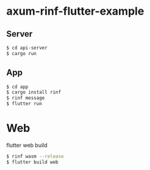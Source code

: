 # axum-rinf-flutter-example

## Server

```sh
$ cd api-server
$ cargo run
```

## App

```sh
$ cd app
$ cargo install rinf
$ rinf message
$ flutter run
```

# Web
flutter web build
```sh
$ rinf wasm --release
$ flutter build web
```
